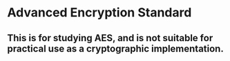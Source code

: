 # Advanced Encryption Standard
## This is for studying AES, and is not suitable for practical use as a cryptographic implementation.
